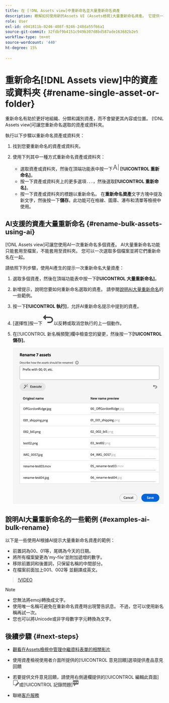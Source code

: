 ```yaml
---
title: 在 [!DNL Assets view]中重新命名並大量重新命名資產
description: 瞭解如何使用新的Assets UI (Assets檢視)大量重新命名資產。 它提供一次重新命名多個資產的能力。
role: User
exl-id: e041811b-0246-408f-9246-248da55f66a1
source-git-commit: 32fdbf9b4151c949b307d8bd587ade163682b2e5
workflow-type: tm+mt
source-wordcount: '440'
ht-degree: 15%

---
```


# 重新命名[!DNL Assets view]中的資產或資料夾 {#rename-single-asset-or-folder}

重新命名有助於更好地組織、分類和識別資產，而不會變更其內容或位置。 [!DNL Assets view]可讓您重新命名選取的資產或資料夾。

執行以下步驟以重新命名資產或資料夾：

1. 找到您要重新命名的資產或資料夾。

1. 使用下列其中一種方式重新命名資產或資料夾：

   * 選取資產或資料夾，然後在頂端功能表中按一下![重新命名圖示](assets/do-not-localize/rename-icon.png) **[!UICONTROL 重新命名]**。
   * 按一下資產或資料夾上的更多選項`...`，然後選取&#x200B;**[!UICONTROL 重新命名]**。
   * 按一下資產或資料夾的標題以重新命名。 在&#x200B;**重新命名資產**&#x200B;文字方塊中提及新文字，然後按一下&#x200B;**儲存**。此功能可在格線、圖庫、瀑布和清單等檢視中使用。

## AI支援的資產大量重新命名 {#rename-bulk-assets-using-ai}

[!DNL Assets view]可讓您使用AI一次重新命名多個資產。 AI大量重新命名功能只能套用至檔案，不能套用至資料夾。 您可以一次選取多個檔案並將它們重新命名在一起。

請依照下列步驟，使用AI產生的提示一次重新命名大量資產：

1. 選取多個資產，然後在頂端功能表中按一下&#x200B;**[!UICONTROL 大量重新命名]**。

1. 新增提示，說明您要如何重新命名選取的資產。 請參閱[說明AI大量重新命名](#examples-ai-bulk-rename)的一些範例。

1. 按一下&#x200B;**[!UICONTROL 執行]**，允許AI重新命名提示中提到的資產。

1. [選擇性]按一下![復原圖示](assets/do-not-localize/undo.svg)以反轉或取消您執行的上一個動作。

1. 在[!UICONTROL 新名稱預覽]欄中檢查您的變更，然後按一下&#x200B;**[!UICONTROL 儲存]**。

   ![AI大量重新命名](assets/ai-bulk-rename.png)

## 說明AI大量重新命名的一些範例 {#examples-ai-bulk-rename}

以下是一些使用AI根據AI提示大量重新命名資產的範例：

* 前置詞為00、01等，尾碼為今天的日期。
* 將所有檔案變更為&#39;my-file&#39;並附加遞增的數字。
* 移除前置詞和後置詞，只保留名稱的中間部分。
* 在檔案前面加上001、002等 並翻譯成英文。

>[!VIDEO](https://video.tv.adobe.com/v/3440975)

>[!NOTE]
>
> * 您無法將emoji轉換成文字。
> * 使用唯一名稱可避免在重新命名資產時出現警告訊息。 不過，您可以使用新名稱再試一次。
> * 您也可以將Unicode或非字母數字字元轉換為文字。

## 後續步驟 {#next-steps}

* [觀看在Assets檢視中管理中繼資料表單的相關影片](https://experienceleague.adobe.com/docs/experience-manager-learn/assets-essentials/configuring/metadata-forms.html)

* 使用資產檢視使用者介面所提供的[!UICONTROL 意見回饋]選項提供產品意見回饋

* 若要提供文件意見回饋，請使用右側邊欄提供的[!UICONTROL 編輯此頁面]![來編輯頁面](assets/do-not-localize/edit-page.png)或[!UICONTROL 記錄問題]![來建立 GitHub 問題](assets/do-not-localize/github-issue.png)

* 聯絡[客戶服務](https://experienceleague.adobe.com/?support-solution=General#support)
